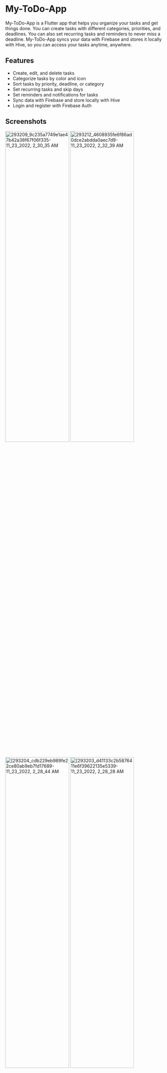 # My-ToDo-App
My-ToDo-App is a Flutter app that helps you organize your tasks and get things done. You can create tasks with different categories, priorities, and deadlines. You can also set recurring tasks and reminders to never miss a deadline. My-ToDo-App syncs your data with Firebase and stores it locally with Hive, so you can access your tasks anytime, anywhere.

## Features
* Create, edit, and delete tasks
* Categorize tasks by color and icon
* Sort tasks by priority, deadline, or category
* Set recurring tasks and skip days
* Set reminders and notifications for tasks
* Sync data with Firebase and store locally with Hive
* Login and register with Firebase Auth

## Screenshots
<p float="left">
<img src="https://github.com/somaga1/My-ToDo-App/assets/89393974/ca0e59df-1460-4a9c-9a9e-6f2dad1ed88c" alt="293209_9c235a7749e1ae47b42a38f67f06f335-11_23_2022, 2_30_35 AM" width="200" height="50%"/>
<img src="https://github.com/somaga1/My-ToDo-App/assets/89393974/37e63297-d026-4c2d-88a1-b53a780588fc" alt="293212_4608935fe6f86ad0dce2abdda0aec7d9-11_23_2022, 2_32_39 AM" width="200" height="50%"/>
<p/>
<img src="https://github.com/somaga1/My-ToDo-App/assets/89393974/854cdaa7-e64b-42cb-bfcb-e2ce25298775" alt="[293204_cdb229eb989fe22ce80ab9eb7fd17689-11_23_2022, 2_28_44 AM" width="200" height="50%"/>
<!-- ![293204_cdb229eb989fe22ce80ab9eb7fd17689-11_23_2022, 2_28_44 AM](https://github.com/somaga1/My-ToDo-App/assets/89393974/854cdaa7-e64b-42cb-bfcb-e2ce25298775) -->
<img src="https://github.com/somaga1/My-ToDo-App/assets/89393974/7b92b554-01a6-42c5-81e8-4c444bf117ec" alt="[293203_d41133c2b5876411e6f39622135e5339-11_23_2022, 2_28_28 AM" width="200" height="50%"/>
<!-- ![293203_d41133c2b5876411e6f39622135e5339-11_23_2022, 2_28_28 AM](https://github.com/somaga1/My-ToDo-App/assets/89393974/7b92b554-01a6-42c5-81e8-4c444bf117ec) -->
<p float="left">
<img src="https://github.com/somaga1/My-ToDo-App/assets/89393974/04558b4c-8051-40f3-af9b-685ac8b3c39c" alt="293205_8abff2b0670bd2b0a393ea4e08ef4210-11_23_2022, 2_29_01 AM" width="200" height="50%"/>
<img src="https://github.com/somaga1/My-ToDo-App/assets/89393974/01eaf36e-91e0-4067-8837-32f1e191e5fb" alt="293208_b4206b68e3a3088bffd96eb45f7ecf86-11_23_2022, 2_30_00 AM" width="200" height="50%"/>
<p/>
<img src="https://github.com/somaga1/My-ToDo-App/assets/89393974/044d0573-c3f2-498a-8d84-6e7b05cca111" alt="[293206_8537336339769c5d994fc685b833bd29-11_23_2022, 2_29_12 AM" width="200" height="50%"/>

## Installation
To run this app, you need to have Flutter installed on your machine. Follow the instructions <a href="https://docs.flutter.dev/">here</> to install Flutter.

Then, clone this repository and open it in your preferred IDE. Run `flutter pub get` to get the dependencies.

You also need to set up Firebase for your app. Follow the instructions <a href="https://firebase.google.com/docs">here</> to create a Firebase project and add the configuration files to your app.


Finally, run `flutter run` to launch the app on your device or emulator.

## Dependencies
This app uses the following packages:

- flutter_riverpod: A provider-based state management solution for Flutter
- get: A lightweight library for navigation, dialogs, snackbars, and more
- hive: A fast and lightweight key-value database for Flutter
- firebase_core: A plugin for Firebase Core APIs
- firebase_auth: A plugin for Firebase Authentication
- cloud_firestore: A plugin for Cloud Firestore
- flutter_local_notifications: A plugin for displaying local notifications on Flutter apps
- timezone: A library for working with time zones in Dart
- flutter_native_timezone: A plugin for getting the native time zone of the device

```yaml
dependencies:
  flutter:
    sdk: flutter
  flutter_riverpod: ^1.0.0-dev.6
  get: ^4.3.8
  hive: ^2.0.4
  hive_flutter: ^1.1.0
  firebase_core: ^1.10.6
  firebase_auth: ^3.3.5
  cloud_firestore: ^3.1.7
  flutter_local_notifications: ^9.2.0
  timezone: ^0.7.0+2
  flutter_native_timezone: ^2.0.0+1```

# License
This project is licensed under the MIT License - see the LICENSE file for details.

